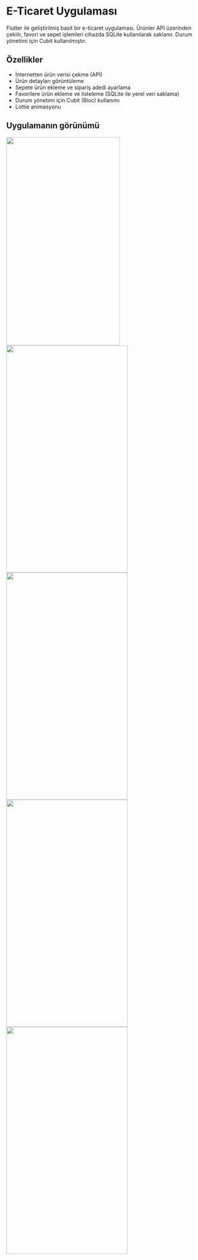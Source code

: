 # **E-Ticaret Uygulaması**
Flutter ile geliştirilmiş basit bir e-ticaret uygulaması. Ürünler API üzerinden çekilir, favori ve sepet işlemleri cihazda SQLite kullanılarak saklanır. Durum yönetimi için Cubit kullanılmıştır.

## Özellikler

- İnternetten ürün verisi çekme (API)
- Ürün detayları görüntüleme
- Sepete ürün ekleme ve sipariş adedi ayarlama
- Favorilere ürün ekleme ve listeleme (SQLite ile yerel veri saklama)
- Durum yönetimi için Cubit (Bloc) kullanımı
- Lottie animasyonu

## **Uygulamanın görünümü**

<img src="https://github.com/user-attachments/assets/100a608b-7312-42da-a26b-3e856ef31376" width="300" height="550">
<img src="https://github.com/user-attachments/assets/2fb3852e-25c3-4b93-a7e7-a5a398a01e25" width="320" height="600">
<img src="https://github.com/user-attachments/assets/7d26ddad-37fb-43b1-80fb-2c3d2b6c719d" width="320" height="600">
<img src="https://github.com/user-attachments/assets/08c73f8a-91db-4eb8-8783-15336311dba7" width="320" height="600">
<img src="https://github.com/user-attachments/assets/fed0fdca-b723-496a-87df-d949d7c5e395" width="320" height="600">
